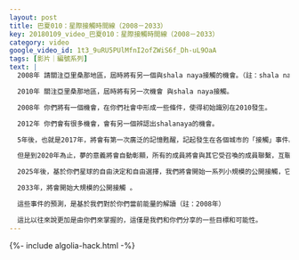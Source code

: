 ```yaml
---
layout: post
title: 巴夏010：星際接觸時間線（2008－2033）
key: 20180109_video_巴夏010：星際接觸時間線（2008－2033）
category: video
google_video_id: 1t3_9uRU5PUlMfnI2ofZWiS6f_Dh-uL9OaA
tags: [影片｜編號系列]
text: |
  2008年 請關注亞里桑那地區，屆時將有另一個與shala naya接觸的機會。（註：shala naya莎拉納雅，即是yahyel，將第一個與人類接觸）

  2010年 關注亞里桑那地區，屆時將有另一次機會 與shala naya接觸。

  2008年 你們將有一個機會，在你們社會中形成一些條件，使得初始識別在2010發生。

  2012年 你們會有很多機會，會有另一個辨認出shalanaya的機會。

  5年後，也就是2017年，將會有第一次廣泛的記憶甦醒，記起發生在各個城市的「接觸」事件。人們的記憶將復甦，這首先會造成心理上的混亂。

  但是到2020年為止，夢的意義將會自動彰顯，所有的成員將會與其它受召喚的成員聯繫，互聯網上的各種交流工具，交流中心，互聯網站將被建立。

  2025年後，基於你們星球的自由決定和自由選擇，我們將會開始一系列小規模的公開接觸，它們將發生在隔離/偏僻（isolated）地區。

  2033年，將會開始大規模的公開接觸 。

  這些事件的預測，是基於我們對於你們當前能量的解讀（註：2008年）

  這比以往來說更加是由你們來掌握的，這僅是我們和你們分享的一些目標和可能性。
---
```


{%- include algolia-hack.html -%}
